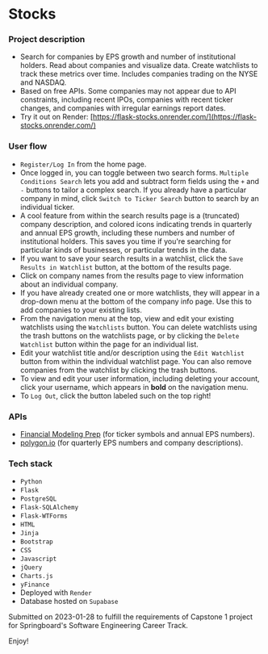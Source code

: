 # Stocks
### Project description
- Search for companies by EPS growth and number of institutional holders. Read about companies and visualize data. Create watchlists to track these metrics over time. Includes companies trading on the NYSE and NASDAQ.
- Based on free APIs. Some companies may not appear due to API constraints, including recent IPOs, companies with recent ticker changes, and companies with irregular earnings report dates.
- Try it out on Render: [https://flask-stocks.onrender.com/](https://flask-stocks.onrender.com/)

### User flow
- `Register/Log In` from the home page.
- Once logged in, you can toggle between two search forms. `Multiple Conditions Search` lets you add and subtract form fields using the `+` and `-` buttons to tailor a complex search. If you already have a particular company in mind, click `Switch to Ticker Search` button to search by an individual ticker.
- A cool feature from within the search results page is a (truncated) company description, and colored icons indicating trends in quarterly and annual EPS growth, including these numbers and number of institutional holders. This saves you time if you're searching for particular kinds of businesses, or particular trends in the data.
- If you want to save your search results in a watchlist, click the `Save Results in Watchlist` button, at the bottom of the results page.
- Click on company names from the results page to view information about an individual company.
- If you have already created one or more watchlists, they will appear in a drop-down menu at the bottom of the company info page. Use this to add companies to your existing lists.
- From the navigation menu at the top, view and edit your existing watchlists using the `Watchlists` button. You can delete watchlists using the trash buttons on the watchlists page, or by clicking the `Delete Watchlist` button within the page for an individual list.
- Edit your watchlist title and/or description using the `Edit Watchlist` button from within the individual watchlist page. You can also remove companies from the watchlist by clicking the trash buttons.
- To view and edit your user information, including deleting your account, click your username, which appears in **bold** on the navigation menu.
- To `Log Out`, click the button labeled such on the top right!

### APIs
- [Financial Modeling Prep](https://site.financialmodelingprep.com/developer/docs/) (for ticker symbols and annual EPS numbers).
- [polygon.io](https://polygon.io/docs/stocks/getting-started) (for quarterly EPS numbers and company descriptions).

### Tech stack
- `Python`
- `Flask`
- `PostgreSQL`
- `Flask-SQLAlchemy`
- `Flask-WTForms`
- `HTML`
- `Jinja` 
- `Bootstrap`
- `CSS`
- `Javascript`
- `jQuery`
- `Charts.js`
- `yFinance`
- Deployed with `Render`
- Database hosted on `Supabase`

Submitted on 2023-01-28 to fulfill the requirements of Capstone 1 project for Springboard's Software Engineering Career Track.

Enjoy!
